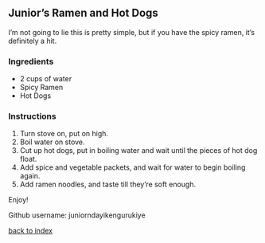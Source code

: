 ## Junior’s Ramen and Hot Dogs
<!---

-->
I’m not going to lie this is pretty simple, but if you have the spicy ramen, it’s definitely a hit.

### Ingredients
- 2 cups of water
- Spicy Ramen
- Hot Dogs



### Instructions
1. Turn stove on, put on high.
2. Boil water on stove. 
3. Cut up hot dogs, put in boiling water and wait until the pieces of hot dog float.
4. Add spice and vegetable packets, and wait for water to begin boiling again.
5. Add ramen noodles, and taste till they’re soft enough. 

Enjoy!

Github username: juniorndayikengurukiye

<!--
Keep this link to return to the index
-->
[back to index](../)
